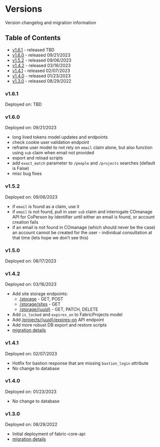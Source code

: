 # Versions

Version changelog and migration information

## Table of Contents

- [v1.6.1](#v161) - released TBD
- [v1.6.0](#v160) - released 09/21/2023
- [v1.5.2](#v152) - released 09/06/2023
- [v1.4.2](#v142) - released 03/16/2023
- [v1.4.1](#v141) - released 02/07/2023
- [v1.4.0](#v140) - released 01/23/2023
- [v1.3.0](#v130) - released 08/29/2022

### <a name="v161"></a>v1.6.1

Deployed on: TBD

### <a name="v160"></a>v1.6.0

Deployed on: 09/21/2023

- long lived tokens model updates and endpoints
- check cookie user validation endpoint
- reframe user model to not rely on `email` claim alone, but also function using `sub` claim when email not provided
- export and reload scripts
- add `exact_match` parameter to `/people` and `/projects` searches (default is False)
- misc bug fixes

### <a name="v152"></a>v1.5.2

Deployed on: 09/06/2023

- if `email` is found as a claim, use it
- if `email` is not found, pull in user `sub` claim and interrogate COmanage API for CoPerson by Identifier until either an email is found, or account creation fails 
- if an email is not found in COmanage (which should never be the case) an account cannot be created for the user - individual consultation at that time (lets hope we don’t see this)

### <a name="v150"></a>v1.5.0

Deployed on: 08/17/2023

### <a name="v142"></a>v1.4.2

Deployed on: 03/16/2023

- Add site storage endpoints:
  - [/storage]() - GET, POST
  - [/storage/sites]() - GET
  - [/storage/{uuid}]() - GET, PATCH, DELETE
- Add `is_locked` and `expires_on` to FabricProjects model
- Add [/projects/{uuid}/expires-on]() API endpoint
- Add more robust DB export and restore scripts
- [migration details](./v1.4.1-to-v1.4.2/README.md)

### <a name="v141"></a>v1.4.1

Deployed on: 02/07/2023

- Hotfix for bastion response that are missing `bastion_login` attribute
- No change to database

### <a name="v140"></a>v1.4.0

Deployed on: 01/23/2023

- No change to database

### <a name="v130"></a>v1.3.0

Deployed on: 08/29/2022

- Initial deployment of fabric-core-api
- [migration details](./pr-uis-to-v1.3.0/README.md)

